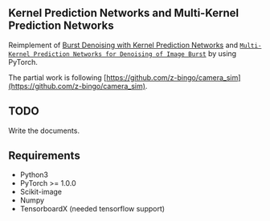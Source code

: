 ## Kernel Prediction  Networks and Multi-Kernel Prediction Networks
Reimplement of [Burst Denoising with Kernel Prediction Networks](https://arxiv.org/pdf/1712.02327.pdf) and [`Multi-Kernel Prediction Networks for Denoising of Image Burst`](https://arxiv.org/pdf/1902.05392.pdf) by using PyTorch.

The partial work is following [https://github.com/z-bingo/camera_sim](https://github.com/z-bingo/camera_sim).

## TODO
Write the documents.

## Requirements
- Python3
- PyTorch >= 1.0.0
- Scikit-image
- Numpy
- TensorboardX (needed tensorflow support)
